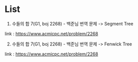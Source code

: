 # List #

1. 수들의 합 7(G1, boj 2268) - 백준님 번역 문제 -> Segment Tree

link : https://www.acmicpc.net/problem/2268

2. 수들의 합 7(G1, boj 2268) - 백준님 번역 문제 -> Fenwick Tree

link : https://www.acmicpc.net/problem/2268
